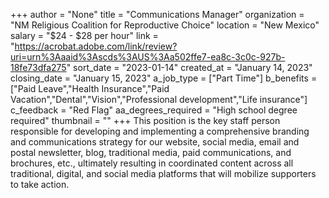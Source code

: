+++
author = "None"
title = "Communications Manager"
organization = "NM Religious Coalition for Reproductive Choice"
location = "New Mexico"
salary = "$24 - $28 per hour"
link = "https://acrobat.adobe.com/link/review?uri=urn%3Aaaid%3Ascds%3AUS%3Aa502ffe7-ea8c-3c0c-927b-18fe73dfa275"
sort_date = "2023-01-14"
created_at = "January 14, 2023"
closing_date = "January 15, 2023"
a_job_type = ["Part Time"]
b_benefits = ["Paid Leave","Health Insurance","Paid Vacation","Dental","Vision","Professional development","Life insurance"]
c_feedback = "Red Flag"
aa_degrees_required = "High school degree required"
thumbnail = ""
+++
This position is the key staff person responsible for developing and implementing a comprehensive branding and communications strategy for our website, social media, email and postal newsletter, blog, traditional media, paid communications, and brochures, etc., ultimately resulting in coordinated content across all traditional, digital, and social media platforms that will mobilize supporters to take action.